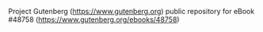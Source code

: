Project Gutenberg (https://www.gutenberg.org) public repository for eBook #48758 (https://www.gutenberg.org/ebooks/48758)

